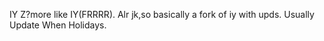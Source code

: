 IY Z?more like IY(FRRRR).
Alr jk,so basically a fork of iy with upds.
Usually Update When Holidays.

